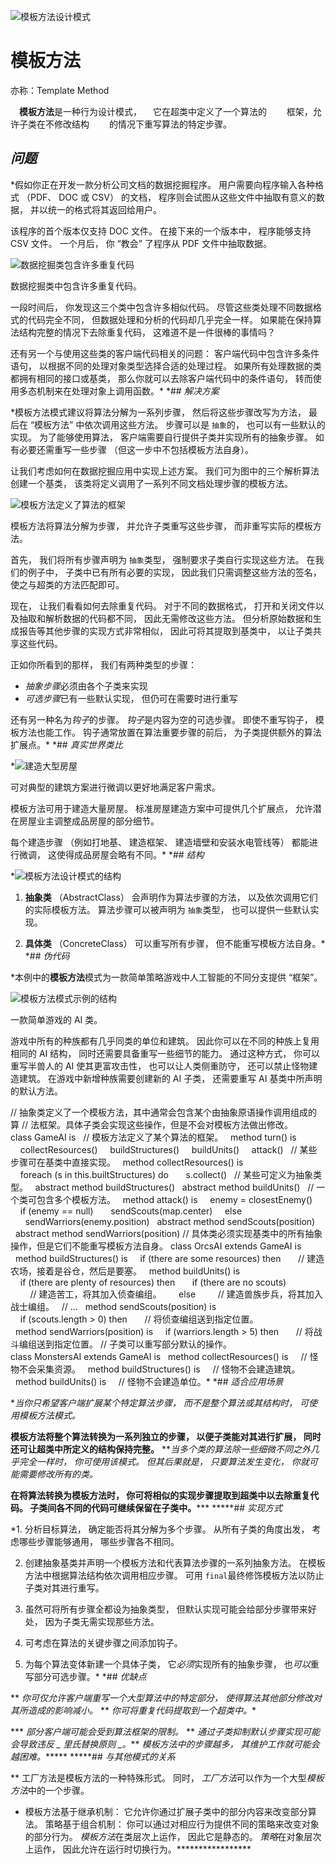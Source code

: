 ![模板方法设计模式](img/template-method.png)

# 模板方法

亦称：Template Method

　**模板方法**是一种行为设计模式，
　它在超类中定义了一个算法的　
　框架，允许子类在不修改结构　
　的情况下重写算法的特定步骤。

## *问题*

 *假如你正在开发一款分析公司文档的数据挖掘程序。  用户需要向程序输入各种格式  （PDF、  DOC 或 CSV）  的文档，  程序则会试图从这些文件中抽取有意义的数据，  并以统一的格式将其返回给用户。

该程序的首个版本仅支持 DOC 文件。  在接下来的一个版本中，  程序能够支持 CSV 文件。  一个月后，  你  “教会”  了程序从 PDF 文件中抽取数据。

![数据挖掘类包含许多重复代码](img/problem.png)

数据挖掘类中包含许多重复代码。

一段时间后，  你发现这三个类中包含许多相似代码。  尽管这些类处理不同数据格式的代码完全不同，  但数据处理和分析的代码却几乎完全一样。  如果能在保持算法结构完整的情况下去除重复代码，  这难道不是一件很棒的事情吗？

还有另一个与使用这些类的客户端代码相关的问题：  客户端代码中包含许多条件语句，  以根据不同的处理对象类型选择合适的处理过程。  如果所有处理数据的类都拥有相同的接口或基类，  那么你就可以去除客户端代码中的条件语句，  转而使用多态机制来在处理对象上调用函数。*  *## *解决方案*

 *模板方法模式建议将算法分解为一系列步骤，  然后将这些步骤改写为方法，  最后在  “模板方法”  中依次调用这些方法。  步骤可以是  `抽象`的，  也可以有一些默认的实现。  为了能够使用算法，  客户端需要自行提供子类并实现所有的抽象步骤。  如有必要还需重写一些步骤  （但这一步中不包括模板方法自身）。

让我们考虑如何在数据挖掘应用中实现上述方案。  我们可为图中的三个解析算法创建一个基类，  该类将定义调用了一系列不同文档处理步骤的模板方法。

![模板方法定义了算法的框架](img/solution-zh.png)

模板方法将算法分解为步骤，  并允许子类重写这些步骤，  而非重写实际的模板方法。

首先，  我们将所有步骤声明为  `抽象`类型，  强制要求子类自行实现这些方法。  在我们的例子中，  子类中已有所有必要的实现，  因此我们只需调整这些方法的签名，  使之与超类的方法匹配即可。

现在，  让我们看看如何去除重复代码。  对于不同的数据格式，  打开和关闭文件以及抽取和解析数据的代码都不同，  因此无需修改这些方法。  但分析原始数据和生成报告等其他步骤的实现方式非常相似，  因此可将其提取到基类中，  以让子类共享这些代码。

正如你所看到的那样，  我们有两种类型的步骤：

*   *抽象步骤*必须由各个子类来实现
*   *可选步骤*已有一些默认实现，  但仍可在需要时进行重写

还有另一种名为*钩子*的步骤。  *钩子*是内容为空的可选步骤。  即使不重写钩子，  模板方法也能工作。  钩子通常放置在算法重要步骤的前后，  为子类提供额外的算法扩展点。*  *## *真实世界类比*

*![建造大型房屋](img/live-example.png)

可对典型的建筑方案进行微调以更好地满足客户需求。

模板方法可用于建造大量房屋。  标准房屋建造方案中可提供几个扩展点，  允许潜在房屋业主调整成品房屋的部分细节。

每个建造步骤  （例如打地基、  建造框架、  建造墙壁和安装水电管线等）  都能进行微调，  这使得成品房屋会略有不同。*  *## *结构*

*![模板方法设计模式的结构](img/structure-indexed.png)

1.  **抽象类**  （Abstract­Class）  会声明作为算法步骤的方法，  以及依次调用它们的实际模板方法。  算法步骤可以被声明为  `抽象`类型，  也可以提供一些默认实现。

2.  **具体类**  （Con­crete­Class）  可以重写所有步骤，  但不能重写模板方法自身。*  *## *伪代码*

 *本例中的**模板方法**模式为一款简单策略游戏中人工智能的不同分支提供  “框架”。

![模板方法模式示例的结构](img/example.png)

一款简单游戏的 AI 类。

游戏中所有的种族都有几乎同类的单位和建筑。  因此你可以在不同的种族上复用相同的 AI 结构，  同时还需要具备重写一些细节的能力。  通过这种方式，  你可以重写半兽人的 AI 使其更富攻击性，  也可以让人类侧重防守，  还可以禁止怪物建造建筑。  在游戏中新增种族需要创建新的 AI 子类，  还需要重写 AI 基类中所声明的默认方法。

// 抽象类定义了一个模板方法，其中通常会包含某个由抽象原语操作调用组成的算
// 法框架。具体子类会实现这些操作，但是不会对模板方法做出修改。
class GameAI is
  // 模板方法定义了某个算法的框架。
  method turn() is
    collectResources()
    buildStructures()
    buildUnits()
    attack()
  // 某些步骤可在基类中直接实现。
  method collectResources() is
    foreach (s in this.builtStructures) do
      s.collect()
  // 某些可定义为抽象类型。
  abstract method buildStructures()
  abstract method buildUnits()
  // 一个类可包含多个模板方法。
  method attack() is
    enemy = closestEnemy()
    if (enemy == null)
      sendScouts(map.center)
    else
      sendWarriors(enemy.position)
  abstract method sendScouts(position)
  abstract method sendWarriors(position)
// 具体类必须实现基类中的所有抽象操作，但是它们不能重写模板方法自身。
class OrcsAI extends GameAI is
  method buildStructures() is
    if (there are some resources) then
      // 建造农场，接着是谷仓，然后是要塞。
  method buildUnits() is
    if (there are plenty of resources) then
      if (there are no scouts)
        // 建造苦工，将其加入侦查编组。
      else
        // 建造兽族步兵，将其加入战士编组。
  // ...
  method sendScouts(position) is
    if (scouts.length > 0) then
      // 将侦查编组送到指定位置。
  method sendWarriors(position) is
    if (warriors.length > 5) then
      // 将战斗编组送到指定位置。
// 子类可以重写部分默认的操作。
class MonstersAI extends GameAI is
  method collectResources() is
    // 怪物不会采集资源。
  method buildStructures() is
    // 怪物不会建造建筑。
  method buildUnits() is
    // 怪物不会建造单位。* *## *适合应用场景*

 **当你只希望客户端扩展某个特定算法步骤，  而不是整个算法或其结构时，  可使用模板方法模式。*

 **模板方法将整个算法转换为一系列独立的步骤，  以便子类能对其进行扩展，  同时还可让超类中所定义的结构保持完整。**  ***当多个类的算法除一些细微不同之外几乎完全一样时，  你可使用该模式。  但其后果就是，  只要算法发生变化，  你就可能需要修改所有的类。*

 **在将算法转换为模板方法时，  你可将相似的实现步骤提取到超类中以去除重复代码。  子类间各不同的代码可继续保留在子类中。*****  *****## *实现方式*

 *1.  分析目标算法，  确定能否将其分解为多个步骤。  从所有子类的角度出发，  考虑哪些步骤能够通用，  哪些步骤各不相同。

2.  创建抽象基类并声明一个模板方法和代表算法步骤的一系列抽象方法。  在模板方法中根据算法结构依次调用相应步骤。  可用  `final`最终修饰模板方法以防止子类对其进行重写。

3.  虽然可将所有步骤全都设为抽象类型，  但默认实现可能会给部分步骤带来好处，  因为子类无需实现那些方法。

4.  可考虑在算法的关键步骤之间添加钩子。

5.  为每个算法变体新建一个具体子类，  它*必须*实现所有的抽象步骤，  也*可以*重写部分可选步骤。*  *## *优缺点*

 **   *你可仅允许客户端重写一个大型算法中的特定部分，  使得算法其他部分修改对其所造成的影响减小。*
**   *你可将重复代码提取到一个超类中。**

 ***   *部分客户端可能会受到算法框架的限制。*
**   *通过子类抑制默认步骤实现可能会导致违反 _ 里氏替换原则 _。***   *模板方法中的步骤越多，  其维护工作就可能会越困难。******  *****## *与其他模式的关系*

 **   工厂方法是模板方法的一种特殊形式。  同时，  *工厂方法*可以作为一个大型*模板方法*中的一个步骤。

*   模板方法基于继承机制：  它允许你通过扩展子类中的部分内容来改变部分算法。  策略基于组合机制：  你可以通过对相应行为提供不同的策略来改变对象的部分行为。  *模板方法*在类层次上运作，  因此它是静态的。  *策略*在对象层次上运作，  因此允许在运行时切换行为。*****************